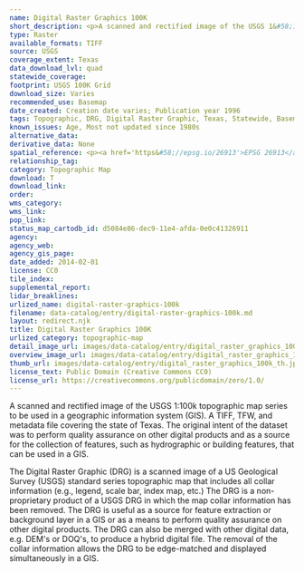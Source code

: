 ```yaml
---
name: Digital Raster Graphics 100K
short_description: <p>A scanned and rectified image of the USGS 1&#58;100k topographic map series to be used in a geographic information system (GIS).</p>
type: Raster
available_formats: TIFF
source: USGS
coverage_extent: Texas
data_download_lvl: quad
statewide_coverage: 
footprint: USGS 100K Grid
download_size: Varies
recommended_use: Basemap
date_created: Creation date varies; Publication year 1996
tags: Topographic, DRG, Digital Raster Graphic, Texas, Statewide, Basemap, USGS, National Map, Historical
known_issues: Age, Most not updated since 1980s
alternative_data: 
derivative_data: None
spatial_reference: <p><a href='https&#58;//epsg.io/26913'>EPSG 26913</a>, <a href='https&#58;//epsg.io/26914'>EPSG 26914</a>, <a href='https&#58;//epsg.io/26915'>EPSG 26915</a></p>
relationship_tag: 
category: Topographic Map
download: T
download_link: 
order: 
wms_category: 
wms_link: 
pop_link: 
status_map_cartodb_id: d5084e86-dec9-11e4-afda-0e0c41326911
agency: 
agency_web: 
agency_gis_page: 
date_added: 2014-02-01
license: CC0
tile_index: 
supplemental_report: 
lidar_breaklines: 
urlized_name: digital-raster-graphics-100k
filename: data-catalog/entry/digital-raster-graphics-100k.md
layout: redirect.njk
title: Digital Raster Graphics 100K
urlized_category: topographic-map
detail_image_url: images/data-catalog/entry/digital_raster_graphics_100k_detail.jpg
overview_image_url: images/data-catalog/entry/digital_raster_graphics_100k_overview.jpg
thumb_url: images/data-catalog/entry/digital_raster_graphics_100k_th.jpg
license_text: Public Domain (Creative Commons CC0)
license_url: https://creativecommons.org/publicdomain/zero/1.0/
---
```


A scanned and rectified image of the USGS 1:100k topographic map series to be used in a geographic information system (GIS). A TIFF, TFW, and metadata file covering the state of Texas. The original intent of the dataset was to perform quality assurance on other digital products and as a source for the collection of features, such as hydrographic or building features, that can be used in a GIS. 

The Digital Raster Graphic (DRG) is a scanned image of a US Geological Survey (USGS) standard series topographic map that includes all collar information (e.g., legend, scale bar, index map, etc.) The DRG is a non-proprietary product of a USGS DRG in which the map collar information has been removed. The DRG is useful as a source for feature extraction or background layer in a GIS or as a means to perform quality assurance on other digital products. The DRG can also be merged with other digital data, e.g. DEM's or DOQ's, to produce a hybrid digital file. The removal of the collar information allows the DRG to be edge-matched and displayed simultaneously in a GIS.



